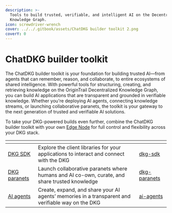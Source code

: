 ```yaml
---
description: >-
  Tools to build trusted, verifiable, and intelligent AI on the Decentralized
  Knowledge Graph.
icon: screwdriver-wrench
cover: ../../.gitbook/assets/ChatDKG builder toolkit 2.png
coverY: 0
---
```


# ChatDKG builder toolkit

The ChatDKG builder toolkit is your foundation for building trusted AI—from agents that can remember, reason, and collaborate, to entire ecosystems of shared intelligence. With powerful tools for structuring, creating, and retrieving knowledge on the OriginTrail Decentralized Knowledge Graph, you can build AI applications that are transparent and grounded in verifiable knowledge. Whether you're deploying AI agents, connecting knowledge streams, or launching collaborative paranets, the toolkit is your gateway to the next generation of trusted and verifiable AI solutions.

To take your DKG-powered builds even further, combine the ChatDKG builder toolkit with your own [Edge Node](../dkg-edge-node/) for full control and flexibility across your DKG stack.

<table data-view="cards"><thead><tr><th></th><th></th><th data-hidden data-card-target data-type="content-ref"></th></tr></thead><tbody><tr><td><a href="../dkg-sdk/">DKG SDK</a></td><td>Explore the client libraries for your applications to interact and connect with the DKG</td><td><a href="../dkg-sdk/">dkg-sdk</a></td></tr><tr><td><a href="dkg-paranets/">DKG paranets</a></td><td>Launch collaborative paranets where humans and AI co-own, curate, and share trusted knowledge</td><td><a href="dkg-paranets/">dkg-paranets</a></td></tr><tr><td><a href="ai-agents/">AI agents</a></td><td>Create, expand, and share your AI agents’ memories in a transparent and verifiable way on the DKG</td><td><a href="ai-agents/">ai-agents</a></td></tr></tbody></table>

